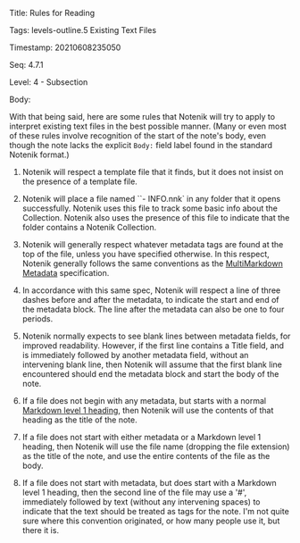 Title:  Rules for Reading

Tags:   levels-outline.5 Existing Text Files

Timestamp: 20210608235050

Seq:    4.7.1

Level:  4 - Subsection

Body: 

With that being said, here are some rules that Notenik will try to apply to interpret existing text files in the best possible manner. (Many or even most of these rules involve recognition of the start of the note's body, even though the note lacks the explicit `Body:` field label found in the standard Notenik format.)

1. Notenik will respect a template file that it finds, but it does not insist on the presence of a template file. 

2. Notenik will place a file named ``- INFO.nnk` in any folder that it opens successfully. Notenik uses this file to track some basic info about the Collection. Notenik also uses the presence of this file to indicate that the folder contains a Notenik Collection. 

3. Notenik will generally respect whatever metadata tags are found at the top of the file, unless you have specified otherwise. In this respect, Notenik generally follows the same conventions as the [MultiMarkdown Metadata](https://fletcher.github.io/MultiMarkdown-4/metadata.html) specification. 

4. In accordance with this same spec, Notenik will respect a line of three dashes before and after the metadata, to indicate the start and end of the metadata block. The line after the metadata can also be one to four periods. 

5. Notenik normally expects to see blank lines between metadata fields, for improved readability. However, if the first line contains a Title field, and is immediately followed by another metadata field, without an intervening blank line, then Notenik will assume that the first blank line encountered should end the metadata block and start the body of the note. 

6. If a file does not begin with any metadata, but starts with a normal [Markdown level 1 heading](https://daringfireball.net/projects/markdown/syntax#header), then Notenik will use the contents of that heading as the title of the note. 

7. If a file does not start with either metadata or a Markdown level 1 heading, then Notenik will use the file name (dropping the file extension) as the title of the note, and use the entire contents of the file as the body. 

8. If a file does not start with metadata, but does start with a Markdown level 1 heading, then the second line of the file may use a '#', immediately followed by text (without any intervening spaces) to indicate that the text should be treated as tags for the note. I'm not quite sure where this convention originated, or how many people use it, but there it is.
